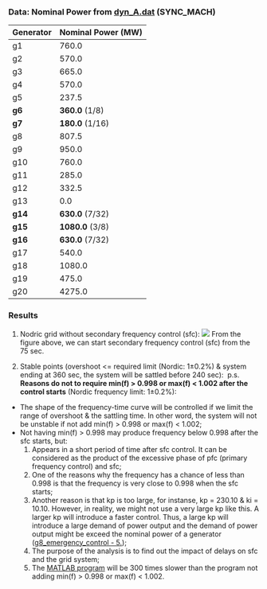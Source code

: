### Data: Nominal Power from [dyn_A.dat](https://github.com/realgjl/sfcNordic/blob/master/examples/dyn_A.dat) (SYNC_MACH)
| Generator | Nominal Power (MW)|
|-----------|-------------------|
| g1        | 760.0             |
| g2        | 570.0             |
| g3        | 665.0             |
| g4        | 570.0             |
| g5        | 237.5             |
| **g6**    | **360.0** (1/8)   |
| **g7**    | **180.0** (1/16)  |
| g8        | 807.5             |
| g9        | 950.0             |
| g10       | 760.0             |
| g11       | 285.0             |
| g12       | 332.5             |
| g13       | 0.0               |
| **g14**   | **630.0** (7/32)  |
| **g15**   | **1080.0** (3/8)  |
| **g16**   | **630.0** (7/32)  |
| g17       | 540.0             |
| g18       | 1080.0            |
| g19       | 475.0             |
| g20       | 4275.0            |


### Results
1. Nodric grid without secondary frequency control (sfc):
![](https://i.loli.net/2019/04/22/5cbcd2698e41f.png)
From the figure above, we can start secondary frequency control (sfc) from the 75 sec.

2. Stable points (overshoot <= required limit (Nordic: 1±0.2%) & system ending at 360 sec, the system will be sattled before 240 sec):
![]()
p.s. **Reasons do not to require min(f) > 0.998 or max(f) < 1.002 after the control starts** (Nordic frequency limit: 1±0.2%):
- The shape of the frequency-time curve will be controlled if we limit the range of overshoot & the sattling time. In other word, the system will not be unstable if not add min(f) > 0.998 or max(f) < 1.002;
- Not having min(f) > 0.998 may produce frequency below 0.998 after the sfc starts, but:
  1. Appears in a short period of time after sfc control. It can be considered as the product of the excessive phase of pfc (primary frequency control) and sfc;
  2. One of the reasons why the frequency has a chance of less than 0.998 is that the frequency is very close to 0.998 when the sfc starts;
  3. Another reason is that kp is too large, for instanse, kp = 230.10 & ki = 10.10. However, in reality, we might not use a very large kp like this. A larger kp will introduce a faster control. Thus, a large kp will introduce a large demand of power output and the demand of power output might be exceed the nominal power of a generator ([g8_emergency_control - 5.](https://github.com/realgjl/sfcNordic/tree/master/analysis/g8_emergency_control));
  4. The purpose of the analysis is to find out the impact of delays on sfc and the grid system;
  5. The [MATLAB program](https://github.com/realgjl/sfcNordic/blob/master/analysis/g12_delay/i_cur_plot.m) will be 300 times slower than the program not adding min(f) > 0.998 or max(f) < 1.002.
